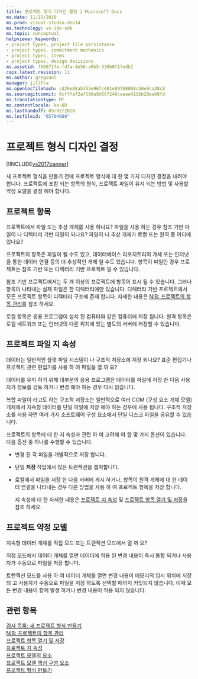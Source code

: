 ```yaml
---
title: 프로젝트 형식 디자인 결정 | Microsoft Docs
ms.date: 11/15/2016
ms.prod: visual-studio-dev14
ms.technology: vs-ide-sdk
ms.topic: conceptual
helpviewer_keywords:
- project types, project file persistence
- project types, commitment mechanics
- project types, items
- project types, design decisions
ms.assetid: f68671fe-fd7a-4e56-a0b5-330b0f1fedb1
caps.latest.revision: 11
ms.author: gregvanl
manager: jillfra
ms.openlocfilehash: cd26e08ab153e96fc601e89788008cb0e9ca38c8
ms.sourcegitcommit: 6cfffa72af599a9d667249caaaa411bb28ea69fd
ms.translationtype: MT
ms.contentlocale: ko-KR
ms.lasthandoff: 09/02/2020
ms.locfileid: "65704080"
---
```

# <a name="project-type-design-decisions"></a>프로젝트 형식 디자인 결정
[!INCLUDE[vs2017banner](../../includes/vs2017banner.md)]

새 프로젝트 형식을 만들기 전에 프로젝트 형식에 대 한 몇 가지 디자인 결정을 내려야 합니다. 프로젝트에 포함 되는 항목의 형식, 프로젝트 파일이 유지 되는 방법 및 사용할 약정 모델을 결정 해야 합니다.  
  
## <a name="project-items"></a>프로젝트 항목  
 프로젝트에서 파일 또는 추상 개체를 사용 하나요? 파일을 사용 하는 경우 참조 기반 파일이 나 디렉터리 기반 파일이 되나요? 파일이 나 추상 개체가 로컬 또는 원격 중 어디에 있나요?  
  
 프로젝트의 항목은 파일이 될 수도 있고, 데이터베이스 리포지토리의 개체 또는 인터넷을 통한 데이터 연결 등의 더 추상적인 개체 일 수도 있습니다. 항목이 파일인 경우 프로젝트는 참조 기반 또는 디렉터리 기반 프로젝트 일 수 있습니다.  
  
 참조 기반 프로젝트에서는 두 개 이상의 프로젝트에 항목이 표시 될 수 있습니다. 그러나 항목이 나타내는 실제 파일은 한 디렉터리에만 있습니다. 디렉터리 기반 프로젝트에서 모든 프로젝트 항목이 디렉터리 구조에 존재 합니다. 자세한 내용은 [NIB: 프로젝트의 항목 관리](https://msdn.microsoft.com/762e606b-7f44-4b66-97a1-e30a703654a0)를 참조 하세요.  
  
 로컬 항목은 응용 프로그램이 설치 된 컴퓨터와 같은 컴퓨터에 저장 됩니다. 원격 항목은 로컬 네트워크 또는 인터넷의 다른 위치에 있는 별도의 서버에 저장할 수 있습니다.  
  
## <a name="project-file-persistence"></a>프로젝트 파일 지 속성  
 데이터는 일반적인 플랫 파일 시스템이 나 구조적 저장소에 저장 되나요? 표준 편집기나 프로젝트 관련 편집기를 사용 하 여 파일을 열 까 요?  
  
 데이터를 유지 하기 위해 대부분의 응용 프로그램은 데이터를 파일에 저장 한 다음 사용자가 정보를 검토 하거나 변경 해야 하는 경우 다시 읽습니다.  
  
 복합 파일이 라고도 하는 구조적 저장소는 일반적으로 여러 COM (구성 요소 개체 모델) 개체에서 지속형 데이터를 단일 파일에 저장 해야 하는 경우에 사용 됩니다. 구조적 저장소를 사용 하면 여러 가지 소프트웨어 구성 요소에서 단일 디스크 파일을 공유할 수 있습니다.  
  
 프로젝트의 항목에 대 한 지 속성과 관련 하 여 고려해 야 할 몇 가지 옵션이 있습니다. 다음 옵션 중 하나를 수행할 수 있습니다.  
  
- 변경 된 각 파일을 개별적으로 저장 합니다.  
  
- 단일 **저장** 작업에서 많은 트랜잭션을 캡처합니다.  
  
- 로컬에서 파일을 저장 한 다음 서버에 게시 하거나, 항목이 원격 개체에 대 한 데이터 연결을 나타내는 경우 다른 방법을 사용 하 여 프로젝트 항목을 저장 합니다.  
  
  지 속성에 대 한 자세한 내용은 [프로젝트 지 속성](../../extensibility/internals/project-persistence.md) 및 [프로젝트 항목 열기 및 저장](../../extensibility/internals/opening-and-saving-project-items.md)을 참조 하세요.  
  
## <a name="project-commitment-model"></a>프로젝트 약정 모델  
 지속형 데이터 개체를 직접 모드 또는 트랜잭션 모드에서 열 까 요?  
  
 직접 모드에서 데이터 개체를 열면 데이터에 적용 된 변경 내용이 즉시 통합 되거나 사용자가 수동으로 파일을 저장 합니다.  
  
 트랜잭션 모드를 사용 하 여 데이터 개체를 열면 변경 내용이 메모리의 임시 위치에 저장 되 고 사용자가 수동으로 파일을 저장 하도록 선택할 때까지 커밋되지 않습니다. 이때 모든 변경 내용이 함께 발생 하거나 변경 내용이 적용 되지 않습니다.  
  
## <a name="see-also"></a>관련 항목  
 [검사 목록: 새 프로젝트 형식 만들기](../../extensibility/internals/checklist-creating-new-project-types.md)   
 [NIB: 프로젝트의 항목 관리](https://msdn.microsoft.com/762e606b-7f44-4b66-97a1-e30a703654a0)   
 [프로젝트 항목 열기 및 저장](../../extensibility/internals/opening-and-saving-project-items.md)   
 [프로젝트 지 속성](../../extensibility/internals/project-persistence.md)   
 [프로젝트 모델의 요소](../../extensibility/internals/elements-of-a-project-model.md)   
 [프로젝트 모델 핵심 구성 요소](../../extensibility/internals/project-model-core-components.md)   
 [프로젝트 형식 만들기](../../extensibility/internals/creating-project-types.md)

